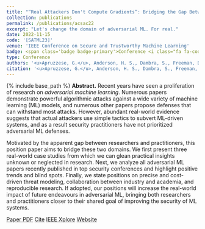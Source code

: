 ```yaml
---
title: "“Real Attackers Don't Compute Gradients”: Bridging the Gap Between Adversarial ML Research and Practice"
collection: publications
permalink: /publications/acsac22
excerpt: "Let's change the domain of adversarial ML. For real."
date: 2022-11-15
code: '[SATML23]'
venue: 'IEEE Conference on Secure and Trustworthy Machine Learning'
badge: <span class='badge badge-primary'>Conference <i class="fa fa-code"></i></span>
type: Conference
authors: '<u>Apruzzese, G.</u>, Anderson, H. S., Dambra, S., Freeman, D., Pierazzi, F., & Roundy, K. A.'
citation: '<u>Apruzzese, G.</u>, Anderson, H. S., Dambra, S., Freeman, D., Pierazzi, F., & Roundy, K. A. (2023, Feb). "“Real Attackers Don't Compute Gradients”: Bridging the Gap Between Adversarial ML Research and Practice" In <i>2023 IEEE Conference on Secure and Trustworthy Machine LearningAnnual Computer Security Applications Conference (ACSAC)</i>.'
---
```

{% include base_path %}
<b>Abstract.</b> Recent years have seen a proliferation of research on _adversarial machine learning_.
Numerous papers demonstrate powerful algorithmic attacks against a wide variety of machine learning (ML) models, and numerous other papers propose defenses that can withstand most attacks. 
However, abundant real-world evidence suggests that actual attackers use simple tactics to subvert ML-driven systems, and as a result security practitioners have not prioritized adversarial ML defenses.

Motivated by the apparent gap between researchers and practitioners, this position paper aims to bridge these two domains. 
We first present three real-world case studies from which we can glean practical insights unknown or neglected in research.
Next, we analyze all adversarial ML papers recently published in top security conferences and highlight positive trends and blind spots. 
Finally, we state positions on precise and cost-driven threat modeling, collaboration between industry and academia, and reproducible research. 
If adopted, our positions will increase the real-world impact of future endeavours in adversarial ML, bringing both researchers and practitioners closer to their shared goal of improving the security of ML systems.




<a class="btn btn-outline-primary my-1 mr-1 btn-sm" href="{{ base_path }}/files/papers/satml23/satml23.pdf" target="_blank" rel="noopener">Paper PDF</a> 
<a class="btn btn-outline-primary my-1 mr-1 btn-sm" href="{{ base_path }}/files/papers/satml23/satml23_cite.html" target="_blank" rel="noopener">Cite</a>
<a class="btn btn-outline-primary my-1 mr-1 btn-sm" href="https://dl.acm.org/doi/abs/" target="_blank" rel="noopener">IEEE Xplore</a> <a class="btn btn-outline-primary my-1 mr-1 btn-sm" href="https://spacephish.github.io" target="_blank" rel="noopener">Website</a>
